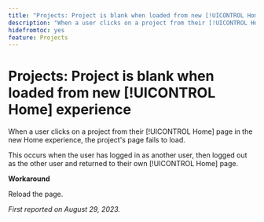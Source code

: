 ```yaml
---
title: "Projects: Project is blank when loaded from new [!UICONTROL Home] experience"
description: "When a user clicks on a project from their [!UICONTROL Home] page in the new Home experience, the project's page fails to load."
hidefromtoc: yes
feature: Projects
---
```


# Projects: Project is blank when loaded from new [!UICONTROL Home] experience

When a user clicks on a project from their [!UICONTROL Home] page in the new Home experience, the project's page fails to load.

This occurs when the user has logged in as another user, then logged out as the other user and returned to their own [!UICONTROL Home] page.

**Workaround**

Reload the page.

_First reported on August 29, 2023._

